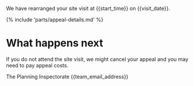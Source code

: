 We have rearranged your site visit at {{start_time}} on {{visit_date}}.

{% include 'parts/appeal-details.md' %}

# What happens next

If you do not attend the site visit, we might cancel your appeal and you may need to pay appeal costs.

The Planning Inspectorate
{{team_email_address}}
